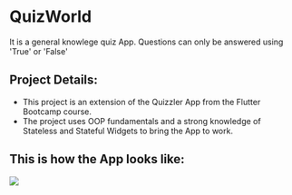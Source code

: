 # QuizWorld

It is a general knowlege quiz App. Questions can only be answered using 'True' or 'False' 

## Project Details:
* This project is an extension of the Quizzler App from the Flutter Bootcamp course.
* The project uses OOP fundamentals and a strong knowledge of Stateless and Stateful Widgets to bring the App to work. 

## This is how the App looks like: 

![](https://github.com/sadiqabubakar526/QuizzO/blob/master/AppSnippet.png)
